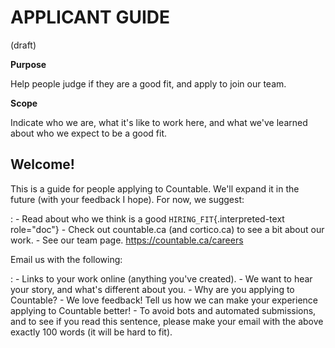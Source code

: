 APPLICANT GUIDE
===============

(draft)

**Purpose**

Help people judge if they are a good fit, and apply to join our team.

**Scope**

Indicate who we are, what it\'s like to work here, and what we\'ve
learned about who we expect to be a good fit.

Welcome!
--------

This is a guide for people applying to Countable. We\'ll expand it in the future (with your feedback I hope). For now, we suggest:

:   -   Read about who we think is a good `HIRING_FIT`{.interpreted-text
        role="doc"}
    -   Check out countable.ca (and cortico.ca) to see a bit about our
        work.
    -   See our team page. <https://countable.ca/careers>

Email us with the following:

:   -   Links to your work online (anything you\'ve created).
    -   We want to hear your story, and what\'s different about you.
    -   Why are you applying to Countable?
    -   We love feedback! Tell us how we can make your experience
        applying to Countable better!
    -   To avoid bots and automated submissions, and to see if you read
        this sentence, please make your email with the above exactly 100
        words (it will be hard to fit).
